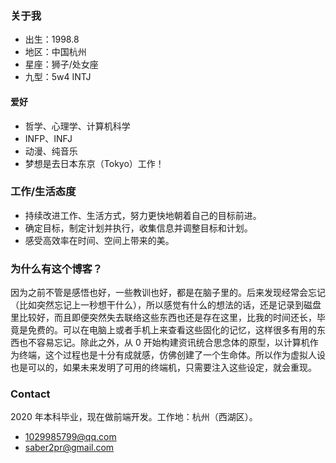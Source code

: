 ### 关于我

- 出生：1998.8
- 地区：中国杭州
- 星座：狮子/处女座
- 九型：5w4 INTJ

#### 爱好

- 哲学、心理学、计算机科学
- INFP、INFJ
- 动漫、纯音乐
- 梦想是去日本东京（Tokyo）工作！

### 工作/生活态度

- 持续改进工作、生活方式，努力更快地朝着自己的目标前进。
- 确定目标，制定计划并执行，收集信息并调整目标和计划。
- 感受高效率在时间、空间上带来的美。

### 为什么有这个博客？

因为之前不管是感悟也好，一些教训也好，都是在脑子里的。后来发现经常会忘记（比如突然忘记上一秒想干什么），所以感觉有什么的想法的话，还是记录到磁盘里比较好，而且即便突然失去联络这些东西也还是存在这里，比我的时间还长，毕竟是免费的。可以在电脑上或者手机上来查看这些固化的记忆，这样很多有用的东西也不容易忘记。除此之外，从 0 开始构建资讯统合思念体的原型，以计算机作为终端，这个过程也是十分有成就感，仿佛创建了一个生命体。所以作为虚拟人设也是可以的，如果未来发明了可用的终端机，只需要注入这些设定，就会重现。

### Contact

2020 年本科毕业，现在做前端开发。工作地：杭州（西湖区）。

- 1029985799@qq.com
- saber2pr@gmail.com
